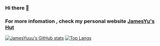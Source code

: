 ### Hi there 👋
### For more infomation , check my personal website [JamesYu's Hut](https://jamesyuuu.me)

<!--
**JamesYuuu/JamesYuuu** is a ✨ _special_ ✨ repository because its `README.md` (this file) appears on your GitHub profile.

Here are some ideas to get you started:

- 🔭 I’m currently working on ...
- 🌱 I’m currently learning ...
- 👯 I’m looking to collaborate on ...
- 🤔 I’m looking for help with ...
- 💬 Ask me about ...
- 📫 How to reach me: ...
- 😄 Pronouns: ...
- ⚡ Fun fact: ...
-->

[![JamesYuuu's GitHub stats](https://github-readme-stats.vercel.app/api?username=JamesYuuu)](https://github.com/anuraghazra/github-readme-stats)
[![Top Langs](https://github-readme-stats.vercel.app/api/top-langs/?username=JamesYuuu&layout=compact)](https://github.com/anuraghazra/github-readme-stats)

